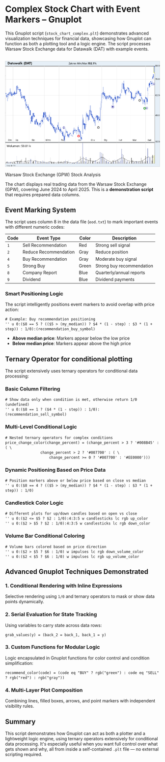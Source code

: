 # Complex Stock Chart with Event Markers – Gnuplot

This Gnuplot script (`stock_chart_complex.plt`) demonstrates advanced visualization techniques for financial data, showcasing how Gnuplot can function as both a plotting tool and a logic engine. The script processes Warsaw Stock Exchange data for Datawalk (DAT) with example events.

<br/>

<img src="stock.png">

Warsaw Stock Exchange (GPW) Stock Analysis

The chart displays real trading data from the Warsaw Stock Exchange (GPW), covering June 2024 to April 2025. This is a **demonstration script** that requires  prepared data  columns.

##  Event Marking System

The script uses column 8 in the data file (`eod.txt`) to mark important events with different numeric codes:

| Code | Event Type | Color | Description |
|------|------------|-------|-------------|
| `1` | Sell Recommendation | Red | Strong sell signal |
| `2` | Reduce Recommendation | Gray | Reduce position |
| `4` | Buy Recommendation | Gray | Moderate buy signal |
| `5` | Strong Buy | Green | Strong buy recommendation |
| `8` | Company Report | Blue | Quarterly/annual reports |
| `9` | Dividend | Blue | Dividend payments |

### Smart Positioning Logic

The script intelligently positions event markers to avoid overlap with price action:

```gnuplot
# Example: Buy recommendation positioning
'' u 0:($8 == 5 ? (($5 > (my_median)) ? $4 * (1 - step) : $3 * (1 + step)) : 1/0):(recommendation_buy_symbol)
```

- **Above median price**: Markers appear below the low price
- **Below median price**: Markers appear above the high price

## Ternary Operator for conditional plotting

The script extensively uses ternary operators for conditional data processing:

### Basic Column Filtering
```gnuplot
# Show data only when condition is met, otherwise return 1/0 (undefined)
'' u 0:($8 == 1 ? ($4 * (1 - step)) : 1/0):(recommendation_sell_symbol)
```

### Multi-Level Conditional Logic
```gnuplot
# Nested ternary operators for complex conditions
price_change_color(change_percent) = (change_percent > 3 ? '#008B45' : ( \
                change_percent > 2 ? '#007700' : ( \
                    change_percent >= 0 ? '#007700' : '#EE0000')))
```

### Dynamic Positioning Based on Price Data
```gnuplot
# Position markers above or below price based on close vs median
'' u 0:($8 == 4 ? (($5 > (my_median)) ? $4 * (1 - step) : $3 * (1 + step)) : 1/0)
```

### Candlestick Color Logic
```gnuplot
# Different plots for up/down candles based on open vs close
'' u 0:($2 <= $5 ? $2 : 1/0):4:3:5 w candlesticks lc rgb up_color
'' u 0:($2 > $5 ? $2 : 1/0):4:3:5 w candlesticks lc rgb down_color
```

### Volume Bar Conditional Coloring
```gnuplot
# Volume bars colored based on price direction
'' u 0:($2 > $5 ? $6 : 1/0) w impulses lc rgb down_volume_color
'' u 0:($2 < $5 ? $6 : 1/0) w impulses lc rgb up_volume_color
```

## Advanced Gnuplot Techniques Demonstrated

### 1. Conditional Rendering with Inline Expressions
Selective rendering using `1/0` and ternary operators to mask or show data points dynamically.

### 2. Serial Evaluation for State Tracking
Using variables to carry state across data rows:
```gnuplot
grab_values(y) = (back_2 = back_1, back_1 = y)
```

### 3. Custom Functions for Modular Logic
Logic encapsulated in Gnuplot functions for color control and condition simplification:
```gnuplot
recommend_color(code) = (code eq "BUY" ? rgb("green") : code eq "SELL" ? rgb("red") : rgb("gray"))
```

### 4. Multi-Layer Plot Composition
Combining lines, filled boxes, arrows, and point markers with independent visibility rules.

## Summary
This script demonstrates how Gnuplot can act as both a plotter and a lightweight logic engine, using ternary operators extensively for conditional data processing. It's especially useful when you want full control over what gets shown and why, all from inside a self-contained `.plt` file — no external scripting required.
